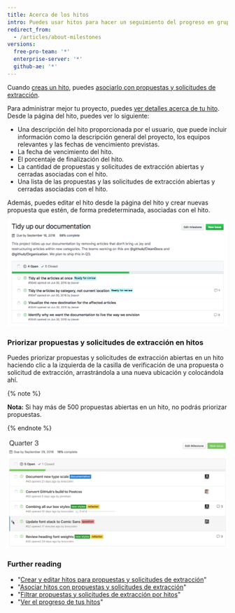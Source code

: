 ```yaml
---
title: Acerca de los hitos
intro: Puedes usar hitos para hacer un seguimiento del progreso en grupos de propuestas o solicitudes de extracción en un repositorio.
redirect_from:
  - /articles/about-milestones
versions:
  free-pro-team: '*'
  enterprise-server: '*'
  github-ae: '*'
---
```


Cuando [creas un hito](/articles/creating-and-editing-milestones-for-issues-and-pull-requests), puedes [asociarlo con propuestas y solicitudes de extracción](/articles/associating-milestones-with-issues-and-pull-requests).

Para administrar mejor tu proyecto, puedes [ver detalles acerca de tu hito](/articles/viewing-your-milestone-s-progress). Desde la página del hito, puedes ver lo siguiente:

- Una descripción del hito proporcionada por el usuario, que puede incluir información como la descripción general del proyecto, los equipos relevantes y las fechas de vencimiento previstas.
- La fecha de vencimiento del hito.
- El porcentaje de finalización del hito.
- La cantidad de propuestas y solicitudes de extracción abiertas y cerradas asociadas con el hito.
- Una lista de las propuestas y las solicitudes de extracción abiertas y cerradas asociadas con el hito.

Además, puedes editar el hito desde la página del hito y crear nuevas propuesta que estén, de forma predeterminada, asociadas con el hito.

![Página del hito](/assets/images/help/issues/milestone-info-page.png)

### Priorizar propuestas y solicitudes de extracción en hitos

Puedes priorizar propuestas y solicitudes de extracción abiertas en un hito haciendo clic a la izquierda de la casilla de verificación de una propuesta o solicitud de extracción, arrastrándola a una nueva ubicación y colocándola ahí.

{% note %}

**Nota:** Si hay más de 500 propuestas abiertas en un hito, no podrás priorizar propuestas.

{% endnote %}

![Hito reordenado](/assets/images/help/issues/milestone-reordered.gif)

### Further reading

- "[Crear y editar hitos para propuestas y solicitudes de extracción](/articles/creating-and-editing-milestones-for-issues-and-pull-requests)"
- "[Asociar hitos con propuestas y solicitudes de extracción](/articles/associating-milestones-with-issues-and-pull-requests)"
- "[Filtrar propuestas y solicitudes de extracción por hitos](/articles/filtering-issues-and-pull-requests-by-milestone)"
- "[Ver el progreso de tus hitos](/articles/viewing-your-milestone-s-progress)"
